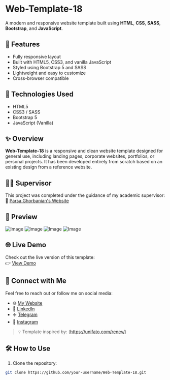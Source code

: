 # Web-Template-18

A modern and responsive website template built using **HTML**, **CSS**, **SASS**, **Bootstrap**, and **JavaScript**.

## 📱 Features

- Fully responsive layout
- Built with HTML5, CSS3, and vanilla JavaScript
- Styled using Bootstrap 5 and SASS
- Lightweight and easy to customize
- Cross-browser compatible

## 🚀 Technologies Used

- HTML5
- CSS3 / SASS
- Bootstrap 5
- JavaScript (Vanilla)

## ✨ Overview

**Web-Template-18** is a responsive and clean website template designed for general use, including landing pages, corporate websites, portfolios, or personal projects. It has been developed entirely from scratch based on an existing design from a reference website.

## 👨‍🏫 Supervisor

This project was completed under the guidance of my academic supervisor:  
🔗 [Parsa Ghorbanian's Website](https://trainingsitedesign.ir/)

## 📸 Preview

![Image](https://github.com/user-attachments/assets/4bd25783-3e3a-48be-a423-2853e8c5ef70)
![Image](https://github.com/user-attachments/assets/40e8ebba-c4b7-495c-bc4d-6a70409e7220)
![Image](https://github.com/user-attachments/assets/d1e31710-b43a-46ce-9b71-e891de6298f1)
![Image](https://github.com/user-attachments/assets/0b75eb5b-3b3f-4b3f-a4d0-7faaddb88e46)

## 🌐 Live Demo

Check out the live version of this template:  
👉 [View Demo](https://mmehrab-pz.github.io/Web-Tempalte-18/)

## 🔗 Connect with Me

Feel free to reach out or follow me on social media:

- 🌐 [My Website](https://pourzakaria.com/)
- 💼 [LinkedIn](https://www.linkedin.com/in/mehrab-pourzakaria-1b2492237/)
- ✈️ [Telegram](https://t.me/mehrabPourzakaria)
- 📸 [Instagram](https://www.instagram.com/mehrab.poorzakaria_web/)

> 💡 Template inspired by: (https://unifato.com/renev/)

## 🛠️ How to Use

1. Clone the repository:

```bash
git clone https://github.com/your-username/Web-Template-18.git

